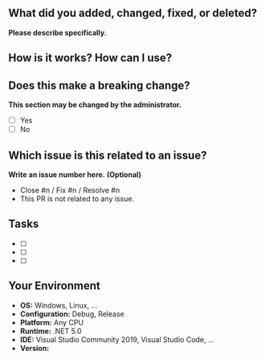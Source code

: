 <!--
日本語テンプレートを利用する場合はアドレスに「?template=Japanese.md」を追加してください。
-->
## What did you added, changed, fixed, or deleted?
**Please describe specifically.**

## How is it works? How can I use?

## Does this make a breaking change?
**This section may be changed by the administrator.**
* [ ] Yes
* [ ] No

## Which issue is this related to an issue?
**Write an issue number here.**
**(Optional)**
* Close #n / Fix #n / Resolve #n
* This PR is not related to any issue.

## Tasks
* [ ]
* [ ]
* [ ]

## Your Environment
* **OS:** Windows, Linux, ...
* **Configuration:** Debug, Release
* **Platform:** Any CPU
* **Runtime:** .NET 5.0
* **IDE:** Visual Studio Community 2019, Visual Studio Code, ...
* **Version:**
